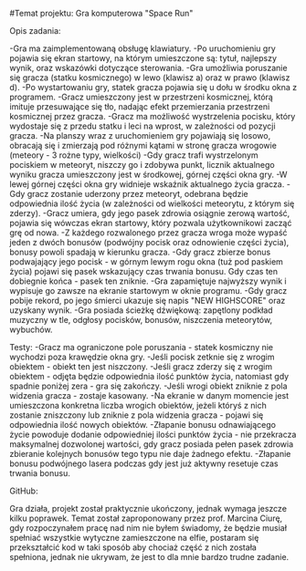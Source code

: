 #Temat projektu: Gra komputerowa "Space Run"

Opis zadania:

-Gra ma zaimplementowaną obsługę klawiatury.
-Po uruchomieniu gry pojawia się ekran startowy, na którym umieszczone są: tytuł, najlepszy wynik, oraz wskazówki dotyczące sterowania.
-Gra umożliwia poruszanie się gracza (statku kosmicznego) w lewo (klawisz a) oraz w prawo (klawisz d).
-Po wystartowaniu gry, statek gracza pojawia się u dołu w środku okna z programem.
-Gracz umieszczony jest w przestrzeni kosmicznej, którą imituje przesuwające się tło, nadając efekt przemierzania
przestrzeni kosmicznej przez gracza.
-Gracz ma możliwość wystrzelenia pocisku, który wydostaje się z przedu statku i leci na wprost, w zależności od pozycji gracza.
-Na planszy wraz z uruchomieniem gry pojawiają się losowo, obracają się i zmierzają pod różnymi kątami w stronę gracza wrogowie (meteory - 3 rożne typy, wielkości)
-Gdy gracz trafi wystrzelonym pociskiem w meteoryt, niszczy go i zdobywa punkt, licznik aktualnego wyniku gracza umieszczony jest w środkowej,
górnej części okna gry.
-W lewej górnej części okna gry widnieje wskaźnik aktualnego życia gracza.
-Gdy gracz zostanie uderzony przez meteoryt, odebrana będzie odpowiednia ilość życia (w zależności od wielkości meteorytu, z którym się zderzy).
-Gracz umiera, gdy jego pasek zdrowia osiągnie zerową wartość, pojawia się wówczas ekran startowy, który pozwala użytkownikowi zacząć grę od nowa.
-Z każdego rozwalonego przez gracza wroga może wypaść jeden z dwóch bonusów (podwójny pocisk oraz odnowienie części życia), bonusy powoli spadają
w kierunku gracza.
-Gdy gracz zbierze bonus podwajający jego pocisk - w górnym lewym rogu okna (tuż pod paskiem życia) pojawi się pasek wskazujący czas trwania bonusu.
Gdy czas ten dobiegnie końca - pasek ten zniknie.
-Gra zapamiętuje najwyższy wynik i wypisuje go zawsze na ekranie startowym w oknie programu.
-Gdy gracz pobije rekord, po jego śmierci ukazuje się napis "NEW HIGHSCORE" oraz uzyskany wynik.
-Gra posiada ścieżkę dźwiękową: zapętlony podkład muzyczny w tle, odgłosy pocisków, bonusów, niszczenia meteorytów, wybuchów.

Testy:
-Gracz ma ograniczone pole poruszania - statek kosmiczny nie wychodzi poza krawędzie okna gry.
-Jeśli pocisk zetknie się z wrogim obiektem - obiekt ten jest niszczony.
-Jeśli gracz zderzy się z wrogim obiektem - odjęta będzie odpowiednia ilość punktów życia, natomiast gdy spadnie poniżej zera - gra się zakończy.
-Jeśli wrogi obiekt zniknie z pola widzenia gracza - zostaje kasowany.
-Na ekranie w danym momencie jest umieszczona konkretna liczba wrogich obiektów, jeżeli któryś z nich zostanie zniszczony lub zniknie z pola widzenia
gracza - pojawi się odpowiednia ilość nowych obiektów.
-Złapanie bonusu odnawiającego życie powoduje dodanie odpowiedniej ilości punktów życia - nie przekracza maksymalnej dozwolonej wartości, gdy gracz
posiada pełen pasek zdrowia zbieranie kolejnych bonusów tego typu nie daje żadnego efektu.
-Złapanie bonusu podwójnego lasera podczas gdy jest już aktywny resetuje czas trwania bonusu.

GitHub:

Gra działa, projekt został praktycznie ukończony, jednak wymaga jeszcze kilku poprawek. Temat został zaproponowany przez prof. Marcina Ciurę, gdy rozpoczynałem
pracę nad nim nie byłem świadomy, że będzie musiał spełniać wszystkie wytyczne zamieszczone na elfie, postaram się przekształcić kod w taki sposób aby chociaż
część z nich została spełniona, jednak nie ukrywam, że jest to dla mnie bardzo trudne zadanie.

